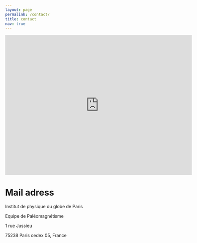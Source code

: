 ```yaml
---
layout: page
permalink: /contact/
title: contact
nav: true
---
```

<iframe src="https://www.google.fr/maps/@48.8447005,2.3564212,19.15z" width="600" height="450" style="border:0;" allowfullscreen="" loading="lazy"></iframe>

# Mail adress
<p> Institut de physique du globe de Paris </p>
 </p> Equipe de Paléomagnétisme  </p>
 </p> 1 rue Jussieu  </p>
 </p> 75238 Paris cedex 05, France  </p>
